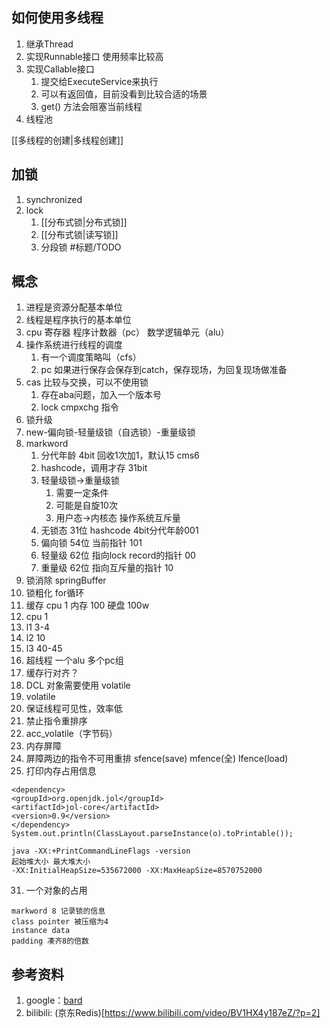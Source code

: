## 如何使用多线程
1. 继承Thread
2. 实现Runnable接口 使用频率比较高
3. 实现Callable接口
   1. 提交给ExecuteService来执行
   2. 可以有返回值，目前没看到比较合适的场景
   3. get() 方法会阻塞当前线程
4. 线程池

[[多线程的创建|多线程创建]]

## 加锁
1. synchronized
2. lock
   1. [[分布式锁|分布式锁]] 
   2. [[分布式锁|读写锁]]
   3. 分段锁 #标题/TODO

## 概念
1. 进程是资源分配基本单位
2. 线程是程序执行的基本单位
3. cpu 寄存器 程序计数器（pc） 数学逻辑单元（alu）
4. 操作系统进行线程的调度
   1. 有一个调度策略叫（cfs）
   2. pc 如果进行保存会保存到catch，保存现场，为回复现场做准备
5. cas 比较与交换，可以不使用锁
   1. 存在aba问题，加入一个版本号
   2. lock cmpxchg 指令
6. 锁升级
7. new-偏向锁-轻量级锁（自选锁）-重量级锁
8. markword
   1. 分代年龄 4bit 回收1次加1，默认15 cms6
   2. hashcode，调用才存 31bit
   3. 轻量级锁->重量级锁
      1. 需要一定条件
      2. 可能是自旋10次
      3. 用户态->内核态 操作系统互斥量
   4. 无锁态 31位 hashcode 4bit分代年龄001
   5. 偏向锁 54位 当前指针             101
   6. 轻量级 62位 指向lock record的指针 00
   7. 重量级 62位 指向互斥量的指针       10
9. 锁消除 springBuffer
10. 锁粗化 for循环
11. 缓存 cpu 1 内存 100 硬盘 100w
12. cpu 1
13. l1 3-4
14. l2 10
15. l3 40-45
16. 超线程 一个alu 多个pc组
17. 缓存行对齐？
18. DCL 对象需要使用 volatile
19. volatile
20. 保证线程可见性，效率低
21. 禁止指令重排序
22. acc_volatile（字节码）
23. 内存屏障
24. 屏障两边的指令不可用重排 sfence(save) mfence(全) lfence(load)
30. 打印内存占用信息
   ``` 
   <dependency>
   <groupId>org.openjdk.jol</groupId>
   <artifactId>jol-core</artifactId>
   <version>0.9</version>
   </dependency>
   System.out.println(ClassLayout.parseInstance(o).toPrintable());
   ```
   ```
   java -XX:+PrintCommandLineFlags -version
   起始堆大小 最大堆大小
   -XX:InitialHeapSize=535672000 -XX:MaxHeapSize=8570752000
   ```
31. 一个对象的占用
   ```
   markword 8 记录锁的信息
   class pointer 被压缩为4
   instance data
   padding 凑齐8的倍数
   ```

## 参考资料
1. google：[bard](https://bard.google.com/)
2. bilibili: (京东Redis)[https://www.bilibili.com/video/BV1HX4y187eZ/?p=2]